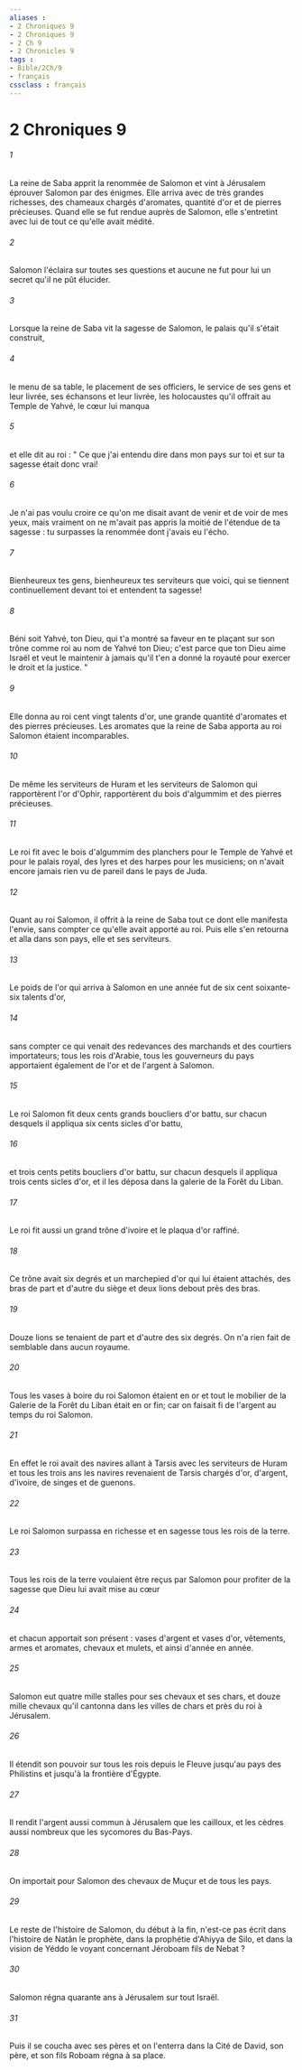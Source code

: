 ```yaml
---
aliases : 
- 2 Chroniques 9
- 2 Chroniques 9
- 2 Ch 9
- 2 Chronicles 9
tags : 
- Bible/2Ch/9
- français
cssclass : français
---
```


# 2 Chroniques 9

###### 1
La reine de Saba apprit la renommée de Salomon et vint à Jérusalem éprouver Salomon par des énigmes. Elle arriva avec de très grandes richesses, des chameaux chargés d'aromates, quantité d'or et de pierres précieuses. Quand elle se fut rendue auprès de Salomon, elle s'entretint avec lui de tout ce qu'elle avait médité. 
###### 2
Salomon l'éclaira sur toutes ses questions et aucune ne fut pour lui un secret qu'il ne pût élucider. 
###### 3
Lorsque la reine de Saba vit la sagesse de Salomon, le palais qu'il s'était construit, 
###### 4
le menu de sa table, le placement de ses officiers, le service de ses gens et leur livrée, ses échansons et leur livrée, les holocaustes qu'il offrait au Temple de Yahvé, le cœur lui manqua 
###### 5
et elle dit au roi : " Ce que j'ai entendu dire dans mon pays sur toi et sur ta sagesse était donc vrai! 
###### 6
Je n'ai pas voulu croire ce qu'on me disait avant de venir et de voir de mes yeux, mais vraiment on ne m'avait pas appris la moitié de l'étendue de ta sagesse : tu surpasses la renommée dont j'avais eu l'écho. 
###### 7
Bienheureux tes gens, bienheureux tes serviteurs que voici, qui se tiennent continuellement devant toi et entendent ta sagesse! 
###### 8
Béni soit Yahvé, ton Dieu, qui t'a montré sa faveur en te plaçant sur son trône comme roi au nom de Yahvé ton Dieu; c'est parce que ton Dieu aime Israël et veut le maintenir à jamais qu'il t'en a donné la royauté pour exercer le droit et la justice. " 
###### 9
Elle donna au roi cent vingt talents d'or, une grande quantité d'aromates et des pierres précieuses. Les aromates que la reine de Saba apporta au roi Salomon étaient incomparables. 
###### 10
De même les serviteurs de Huram et les serviteurs de Salomon qui rapportèrent l'or d'Ophir, rapportèrent du bois d'algummim et des pierres précieuses. 
###### 11
Le roi fit avec le bois d'algummim des planchers pour le Temple de Yahvé et pour le palais royal, des lyres et des harpes pour les musiciens; on n'avait encore jamais rien vu de pareil dans le pays de Juda. 
###### 12
Quant au roi Salomon, il offrit à la reine de Saba tout ce dont elle manifesta l'envie, sans compter ce qu'elle avait apporté au roi. Puis elle s'en retourna et alla dans son pays, elle et ses serviteurs. 
###### 13
Le poids de l'or qui arriva à Salomon en une année fut de six cent soixante-six talents d'or, 
###### 14
sans compter ce qui venait des redevances des marchands et des courtiers importateurs; tous les rois d'Arabie, tous les gouverneurs du pays apportaient également de l'or et de l'argent à Salomon. 
###### 15
Le roi Salomon fit deux cents grands boucliers d'or battu, sur chacun desquels il appliqua six cents sicles d'or battu, 
###### 16
et trois cents petits boucliers d'or battu, sur chacun desquels il appliqua trois cents sicles d'or, et il les déposa dans la galerie de la Forêt du Liban. 
###### 17
Le roi fit aussi un grand trône d'ivoire et le plaqua d'or raffiné. 
###### 18
Ce trône avait six degrés et un marchepied d'or qui lui étaient attachés, des bras de part et d'autre du siège et deux lions debout près des bras. 
###### 19
Douze lions se tenaient de part et d'autre des six degrés. On n'a rien fait de semblable dans aucun royaume. 
###### 20
Tous les vases à boire du roi Salomon étaient en or et tout le mobilier de la Galerie de la Forêt du Liban était en or fin; car on faisait fi de l'argent au temps du roi Salomon. 
###### 21
En effet le roi avait des navires allant à Tarsis avec les serviteurs de Huram et tous les trois ans les navires revenaient de Tarsis chargés d'or, d'argent, d'ivoire, de singes et de guenons. 
###### 22
Le roi Salomon surpassa en richesse et en sagesse tous les rois de la terre. 
###### 23
Tous les rois de la terre voulaient être reçus par Salomon pour profiter de la sagesse que Dieu lui avait mise au cœur 
###### 24
et chacun apportait son présent : vases d'argent et vases d'or, vêtements, armes et aromates, chevaux et mulets, et ainsi d'année en année. 
###### 25
Salomon eut quatre mille stalles pour ses chevaux et ses chars, et douze mille chevaux qu'il cantonna dans les villes de chars et près du roi à Jérusalem. 
###### 26
Il étendit son pouvoir sur tous les rois depuis le Fleuve jusqu'au pays des Philistins et jusqu'à la frontière d'Égypte. 
###### 27
Il rendit l'argent aussi commun à Jérusalem que les cailloux, et les cèdres aussi nombreux que les sycomores du Bas-Pays. 
###### 28
On importait pour Salomon des chevaux de Muçur et de tous les pays. 
###### 29
Le reste de l'histoire de Salomon, du début à la fin, n'est-ce pas écrit dans l'histoire de Natân le prophète, dans la prophétie d'Ahiyya de Silo, et dans la vision de Yéddo le voyant concernant Jéroboam fils de Nebat ? 
###### 30
Salomon régna quarante ans à Jérusalem sur tout Israël. 
###### 31
Puis il se coucha avec ses pères et on l'enterra dans la Cité de David, son père, et son fils Roboam régna à sa place. 
